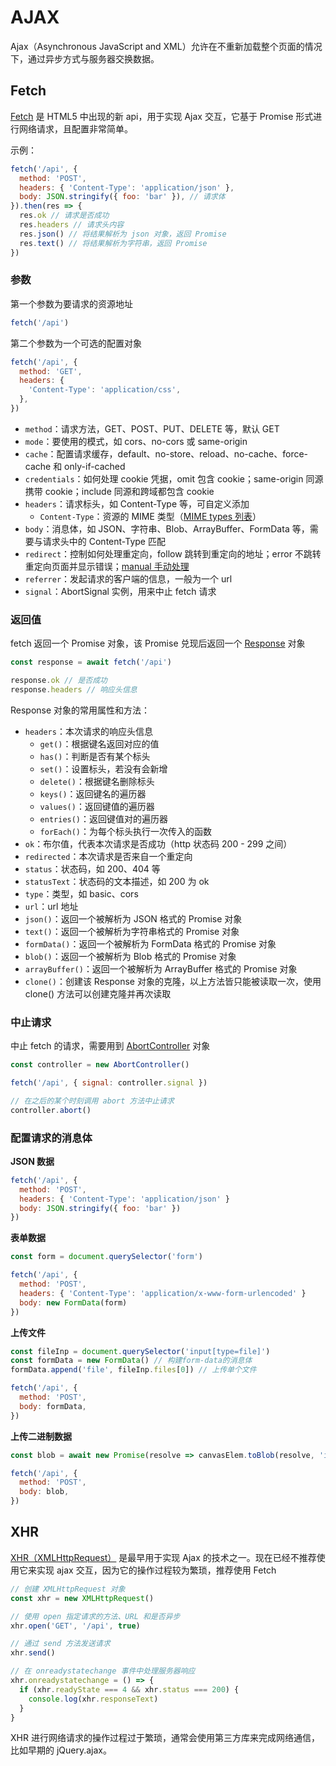 # AJAX

Ajax（Asynchronous JavaScript and XML）允许在不重新加载整个页面的情况下，通过异步方式与服务器交换数据。

## Fetch

[Fetch](https://developer.mozilla.org/zh-CN/docs/Web/API/fetch) 是 HTML5 中出现的新 api，用于实现 Ajax 交互，它基于 Promise 形式进行网络请求，且配置非常简单。

示例：

```js
fetch('/api', {
  method: 'POST',
  headers: { 'Content-Type': 'application/json' },
  body: JSON.stringify({ foo: 'bar' }), // 请求体
}).then(res => {
  res.ok // 请求是否成功
  res.headers // 请求头内容
  res.json() // 将结果解析为 json 对象，返回 Promise
  res.text() // 将结果解析为字符串，返回 Promise
})
```

### 参数

第一个参数为要请求的资源地址

```js
fetch('/api')
```

第二个参数为一个可选的配置对象

```js
fetch('/api', {
  method: 'GET',
  headers: {
    'Content-Type': 'application/css',
  },
})
```

- `method`：请求方法，GET、POST、PUT、DELETE 等，默认 GET
- `mode`：要使用的模式，如 cors、no-cors 或 same-origin
- `cache`：配置请求缓存，default、no-store、reload、no-cache、force-cache 和 only-if-cached
- `credentials`：如何处理 cookie 凭据，omit 包含 cookie；same-origin 同源携带 cookie；include 同源和跨域都包含 cookie
- `headers`：请求标头，如 Content-Type 等，可自定义添加
  - `Content-Type`：资源的 MIME 类型（[MIME types 列表](https://www.iana.org/assignments/media-types/media-types.xhtml)）
- `body`：消息体，如 JSON、字符串、Blob、ArrayBuffer、FormData 等，需要与请求头中的 Content-Type 匹配
- `redirect`：控制如何处理重定向，follow 跳转到重定向的地址；error 不跳转重定向页面并显示错误；[manual 手动处理](https://fetch.spec.whatwg.org/#concept-request-redirect-mode)
- `referrer`：发起请求的客户端的信息，一般为一个 url
- `signal`：AbortSignal 实例，用来中止 fetch 请求

### 返回值

fetch 返回一个 Promise 对象，该 Promise 兑现后返回一个 [Response](https://developer.mozilla.org/zh-CN/docs/Web/API/Response) 对象

```js
const response = await fetch('/api')

response.ok // 是否成功
response.headers // 响应头信息
```

Response 对象的常用属性和方法：

- `headers`：本次请求的响应头信息
  - `get()`：根据键名返回对应的值
  - `has()`：判断是否有某个标头
  - `set()`：设置标头，若没有会新增
  - `delete()`：根据键名删除标头
  - `keys()`：返回键名的遍历器
  - `values()`：返回键值的遍历器
  - `entries()`：返回键值对的遍历器
  - `forEach()`：为每个标头执行一次传入的函数
- `ok`：布尔值，代表本次请求是否成功（http 状态码 200 - 299 之间）
- `redirected`：本次请求是否来自一个重定向
- `status`：状态码，如 200、404 等
- `statusText`：状态码的文本描述，如 200 为 ok
- `type`：类型，如 basic、cors
- `url`：url 地址
- `json()`：返回一个被解析为 JSON 格式的 Promise 对象
- `text()`：返回一个被解析为字符串格式的 Promise 对象
- `formData()`：返回一个被解析为 FormData 格式的 Promise 对象
- `blob()`：返回一个被解析为 Blob 格式的 Promise 对象
- `arrayBuffer()`：返回一个被解析为 ArrayBuffer 格式的 Promise 对象
- `clone()`：创建该 Response 对象的克隆，以上方法皆只能被读取一次，使用 clone() 方法可以创建克隆并再次读取

### 中止请求

中止 fetch 的请求，需要用到 [AbortController](https://developer.mozilla.org/zh-CN/docs/Web/API/AbortController) 对象

```js
const controller = new AbortController()

fetch('/api', { signal: controller.signal })

// 在之后的某个时刻调用 abort 方法中止请求
controller.abort()
```

### 配置请求的消息体

**JSON 数据**

```js
fetch('/api', {
  method: 'POST',
  headers: { 'Content-Type': 'application/json' }
  body: JSON.stringify({ foo: 'bar' })
})
```

**表单数据**

```js
const form = document.querySelector('form')

fetch('/api', {
  method: 'POST',
  headers: { 'Content-Type': 'application/x-www-form-urlencoded' }
  body: new FormData(form)
})
```

**上传文件**

```js
const fileInp = document.querySelector('input[type=file]')
const formData = new FormData() // 构建form-data的消息体
formData.append('file', fileInp.files[0]) // 上传单个文件

fetch('/api', {
  method: 'POST',
  body: formData,
})
```

**上传二进制数据**

```js
const blob = await new Promise(resolve => canvasElem.toBlob(resolve, 'image/png'))

fetch('/api', {
  method: 'POST',
  body: blob,
})
```

## XHR

[XHR（XMLHttpRequest）](https://developer.mozilla.org/zh-CN/docs/Web/API/XMLHttpRequest) 是最早用于实现 Ajax 的技术之一。现在已经不推荐使用它来实现 ajax 交互，因为它的操作过程较为繁琐，推荐使用 Fetch

```js
// 创建 XMLHttpRequest 对象
const xhr = new XMLHttpRequest()

// 使用 open 指定请求的方法、URL 和是否异步
xhr.open('GET', '/api', true)

// 通过 send 方法发送请求
xhr.send()

// 在 onreadystatechange 事件中处理服务器响应
xhr.onreadystatechange = () => {
  if (xhr.readyState === 4 && xhr.status === 200) {
    console.log(xhr.responseText)
  }
}
```

XHR 进行网络请求的操作过程过于繁琐，通常会使用第三方库来完成网络通信，比如早期的 jQuery.ajax。
